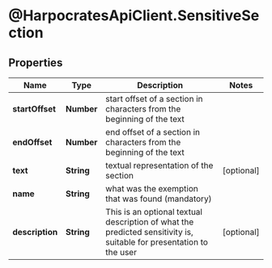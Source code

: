 # @HarpocratesApiClient.SensitiveSection

## Properties

Name | Type | Description | Notes
------------ | ------------- | ------------- | -------------
**startOffset** | **Number** | start offset of a section in characters from the beginning of the text | 
**endOffset** | **Number** | end offset of a section in characters from the beginning of the text | 
**text** | **String** | textual representation of the section | [optional] 
**name** | **String** | what was the exemption that was found (mandatory) | 
**description** | **String** | This is an optional textual description of what the predicted sensitivity is, suitable for presentation to the user | [optional] 


